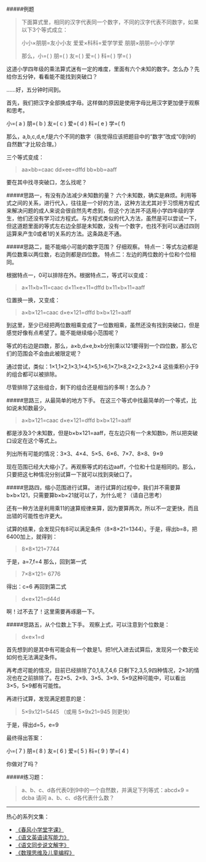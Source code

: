#####例题
>下面算式里，相同的汉字代表同一个数字，不同的汉字代表不同﻿数字，如果以下3个等式成立：
>
>小小×朋朋=友小小友﻿
爱爱×科科=爱学学爱﻿
朋朋×朋朋=小小学学﻿
>
>那么，小=( ) 朋=( ) 友=( ) 爱=( ) 科=( ) 学=( )

这道小学四年级的乘法算式迷有一定的难度，里面有六个未知的数字。怎么办？先给你五分钟，看看能不能找到突破口？

……好，五分钟时间到。

首先，我们把汉字全部换成字母。这样做的原因是使用字母比用汉字更加便于观察和思考。

小=( a ) 朋=( b ) 友=( c ) 爱=( d ) 科=( e ) 学=( f)

那么，a,b,c,d,e,f是六个不同的数字（我觉得应该把题目中的“数字”改成“0到9的自然数”才比较合理。）

三个等式变成：
>aa×bb=caac
dd×ee=dffd
bb×bb=aaff

要在其中找寻突破口，怎么找呢？

#####思路一，有没有办法减少未知数的量？
六个未知数，确实是麻烦。利用等式之间的关系，进行代入，往往是一个好的方法，这种方法尤其对于习惯用方程式来解决问题的成人来说会很自然先考虑到，但这个方法并不适用小学四年级的学生，他们还没有学习过方程式。与方程式类似的代入方法，虽然是可以尝试一下，但这道题里面的等式左右边全部是未知数，没有一个数字，也找不到可以通过四则运算来产生0或者1的关系的方法。这条路走不通。

#####思路二，能不能缩小可能的数字范围？
仔细观察。
特点一：等式左边都是两位数乘以两位数，右边则都是四位数。
特点二：左边的两位数的十位和个位相同。

根据特点一，0可以排除在外。根据特点二，等式可以变成：
>a×11×b×11=caac
d×11×e×11=dffd
b×11×b×11=aaff

位置换一换，又变成：
>a×b×121=caac
d×e×121=dffd
b×b×121=aaff

到这里，至少已经把两位数相乘变成了一位数相乘，虽然还没有找到突破口，但是感觉好像有点希望了。能不能继续缩小范围呢？

等式的右边是四数，那么，a×b,d×e,b×b分别乘以121要得到一个四位数，那么它们的范围会不会由此被限定呢？

通过尝试，类似：1×1,1×2,1×3,1×4,1×5,1×6,1×7,1×8,2×2,2×3,2×4 这些乘积小于9的组合都可以被排除。

尽管排除了这些组合，剩下的组合还是相当的多啊！怎么办？

#####思路三，从最简单的地方下手。
在这三个等式中找最简单的一个等式，比如说未知数最少。
>a×b×121=caac
d×e×121=dffd
b×b×121=aaff

都是涉及3个未知数，但是b×b×121=aaff，在左边只有一个未知数b，所以把突破口设定在这个等式上。

列出所有可能的情况：3×3、4×4、5×5、6×6、7×7、8×8、9×9

现在范围已经大大缩小了。再观察等式的右边aaff，个位和十位是相同的。那么，只要把这七种情况分别试算一下就可以找到突破口了。

#####思路四，缩小范围进行试算。
进行试算的过程中，我们并不需要算b×b×121，只需要算b×b×21就可以了，为什么呢？（请自己思考）

还有一种方法是利用乘11的速算规律来算，因为要算两次，所以不一定更快，而且出错的可能性也许更大。

试算的结果，会发现只有8可以满足条件（8×8×21=1344）。于是，得出b=8，把6400加上，就得到：
>8×8×121=7744

于是，a=7,f=4  那么，回到第一式
>7×8×121= 6776

得出：c=6 再回到第二式
>d×e×121=d44d

啊！过不去了！这里需要再琢磨一下。

#####思路五，从个位数上下手。
观察上式，可以注意到个位数是：
>d×e×1=d

首先想到的是其中有可能会有一个数是1。把1代入进去试算后，发现另一个数无论如何也无法满足条件。

再考虑可能的情况，目前已经排除了0,1,8,7,4,6 只剩下2,3,5,9四种情况，2×3的情况也在之前排除了。在2×5、2×9、3×5、3×9、5×9这种可能中，可以看出3×5，5×9都有可能性。

再进行试算，发现满足题意的是：
>5×9x121=5445  （或用 5×9x21=945 则更快）

于是，得出d=5，e=9

最终得出答案：

小=( 7 ) 朋=( 8 ) 友=( 6 ) 爱=( 5 ) 科=( 9 ) 学=( 4 )

你做对了吗？

#####练习题：
>a、b、c、d各代表0到9中的一个自然数，并满足下列等式：abcd×9 = dcba 请问 a、b、c、d各代表什么数？

-------
热心的系列文集：
- [《春风小学堂字课》](http://www.jianshu.com/nb/19650121)
- [《语文英语读写能力》](http://www.jianshu.com/nb/8869173)
- [《语文同步说文解字》](http://www.jianshu.com/nb/6718880)
- [《数理思维及儿童编程》](http://www.jianshu.com/nb/10476879)
